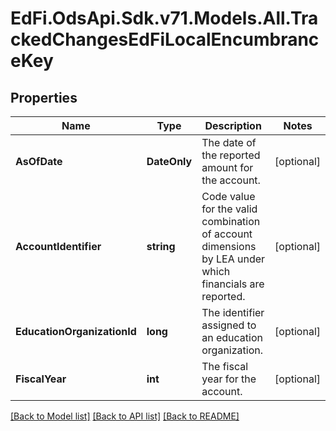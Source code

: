# EdFi.OdsApi.Sdk.v71.Models.All.TrackedChangesEdFiLocalEncumbranceKey

## Properties

Name | Type | Description | Notes
------------ | ------------- | ------------- | -------------
**AsOfDate** | **DateOnly** | The date of the reported amount for the account. | [optional] 
**AccountIdentifier** | **string** | Code value for the valid combination of account dimensions by LEA under which financials are reported. | [optional] 
**EducationOrganizationId** | **long** | The identifier assigned to an education organization. | [optional] 
**FiscalYear** | **int** | The fiscal year for the account. | [optional] 

[[Back to Model list]](../../README.md#documentation-for-models) [[Back to API list]](../../README.md#documentation-for-api-endpoints) [[Back to README]](../../README.md)

